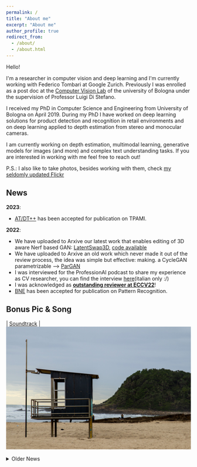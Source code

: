 ```yaml
---
permalink: /
title: "About me"
excerpt: "About me"
author_profile: true
redirect_from: 
  - /about/
  - /about.html
---
```


Hello!

I'm a researcher in computer vision and deep learning and I'm currently working with Federico Tombari at Google Zurich. 
Previously I was enrolled as a post doc at the [Computer Vision Lab](https://www.vision.deis.unibo.it/) of the university of Bologna under the supervision of Professor Luigi Di Stefano.

I received my PhD in Computer Science and Engineering from University of Bologna on April 2019. 
During my PhD I have worked on deep learning solutions for product detection and recognition in retail environments and on deep learning applied to depth estimation from stereo and monocular cameras.

I am currently working on depth estimation, multimodal learning, generative models for images (and more) and complex text understanding tasks. 
If you are interested in working with me feel free to reach out!

P.S.: I also like to take photos, besides working with them, check [my seldomly updated Flickr](https://www.flickr.com/photos/196993770@N03/)

## News
__2023__:
  * [AT/DT++](publication/ATDT2) has been accepted for publication on TPAMI.

__2022__:
  * We have uploaded to Arxive our latest work that enables editing of 3D aware Nerf based GAN: [LatentSwap3D](publication/LS3D), [code available](https://enisimsar.github.io/latentswap3d/)
  * We have uploaded to Arxive an old work which never made it out of the review process, the idea was simple but effective: making. a CycleGAN parametrizable --> [ParGAN](publication/ParGAN)
  * I was interviewed for the ProfessionAI podcast to share my experience as CV researcher, you can find the interview [here](https://www.youtube.com/watch?v=GfEJxyedtJQ)(italian only :/)
  * I was acknowledged as [**outstanding reviewer at ECCV22**](https://eccv2022.ecva.net/program/outstanding-reviewers/)!
  * [BNE](publication/BNE) has been accepted for publication on Pattern Recognition.

## Bonus Pic & Song 
| [Soundtrack](https://www.youtube.com/watch?v=8eGtcauqFBk) |
![South_African_Beach](../images/beach.jpg)

<details>
<summary>Older News</summary>

<ul>

<li><b>2021:</b></li>

<ul>
<li> We uploaded to arxiv our latest work <a href="publication/LegoFormer">LegoFormer: Transformers for Block-by-Block Multi-view 3D Reconstruction]( together with an open source implementation for it.</li> 
<li> I was acknowledged as <a href="http://cvpr2021.thecvf.com/node/184">Outstanding Reviewer at CVPR2021</a>, thank you to all the organizers!</li>
<li> Our <a href="publication/BNE">Batch Normalization Embeddings for Deep Domain Generalization</a> will be presented during CVPR21 at the <a href="https://l2id.github.io/index.html#people">L2ID workshop</a> </li>
<li> The <a href="publication/realTimeII">extended version</a> of our CVPR 2019 oral paper has been accepted to TPAMI!</li>
<li> We uploaded to arxiv our latest work <a href="publication/NVS">Unsupervised Novel View Synthesis from a Single Image</a>.</li>
</ul>

<li><b>2020:</b></li>

<ul>
<li> We uploaded to arxiv our latest work <a href="publication/BNE">Batch Normalization Embeddings for Deep Domain Generalization</a>.</li>
<li> I was acknowledged as Outstanding Reviewer at ACCV2020, thank you to all the organizers! </li>
<li> Our paper <a href="publication/DivideEtImpera">A Divide et Impera Approach for 3D Shape Reconstruction from Multiple Views</a> has been accepted as oral to 3DV 2020! Here we show how to use deep learning and traditional multi-view geometry wisdom to solve multi view reconstruction in an end to end way. </li>
<li> I was awarded as Outstanding Reviewer at ECCV2020, thank you to all the organizers!</li>
<li> Come meet me on the 26th of August at the Virtual Google Booth at ECCV2020 to chat about what is it like to work and do research in Google. From 6:30 to 8:30 pm CEST.</li>
<li> We just submitted to TPAMI an extended version of our CVPR2019 work on online self-supervision for stereo depth estimation. You can find more details on our newer work <a href="publication/realTimeII">Continual Online Adaptation for Deep Stereo</a>. The online code will be updated soon, stay tuned. </li>
</ul>

<li><b>2019:</b></li>

<ul>
<li> Our paper <a href="publication/AdaptationJournal">Unsupervised Domain Adaptation for Depth Prediction from Images</a> has been accepted for publication on the RGBD special issue of TPAMI. We will release the code soon!</li>
<li> Our paper <a href="publication/ARS">Semi-Automatic Labeling for Deep Learning in Robotics</a> has been accepted for publication in the IEEE Transactions on Automation Science and Engineering journal.</li>
<li> Our paper <a href="publication/ATDT">Learning Across Tasks and Domains</a> got accepted at ICCV 2019 for a poster presentation! I wish to thank <a href="https://www.unibo.it/sitoweb/pierluigi.zama">Pierluigi</a> for the wonderful work. Stay tuned for the code release.</li>
<li> After 3.5 wonderful years at the Computer Vision Lab of Bologna it's time to move on, from July I will start a collaboration with the computer vision team of Federico Tombari at Google Zurich! So long Bologna, and thank you for all the fish!</li>
<li> My Phd thesis is finally online and provided with open access by UniBO <a href="http://amsdottorato.unibo.it/8970/">link</a>.</li>
<li> I will be at CVPR 2019 to present our two works on stereo depth estimation: <a href="publication/realTime">Real-time self-adaptive deep Stereo (Oral+Poster+Demo)</a> and <a href="publication/2019-L2A">Learning To Adapt for Stereo (Poster)</a>. See you there!</li>
<li> Me, <a href="https://vision.disi.unibo.it/~mpoggi/">Matteo Poggi</a> and Oscar Rahnama will be on the 22nd of May at BMVA meeting on High-Performance Computing for Computer Vision to present our recent works on efficient depth estimation. See you there!</li>
<li> We have just released our last work where we show how it is possible to transform deep representation across domains and tasks. I believe it is a really exciting and under developed research field, check it out! <a href="publication/ATDT">Learning Across Tasks and Domains</a></li>
<li> Our last work on Grocery Product Recognition has been published on CVIU, check it out: <a href="publication/DIHE">Domain invariant hierarchical embedding for grocery products recognition</a>.</li>
<li> Our paper on designing an efficient stereo systems for FPGA has been published on IEEE Transactions on Circuits and Systems II: Express Briefs, check it out: <a href="publication/FPGA">Real-Time Highly Accurate Dense Depth on a Power Budget using an FPGA-CPU Hybrid SoC</a>.</li>
<li> I have successfully defended my Ph.D. Thesis titled "Computer Vision and Deep Learning for Retail Store Management", thank to Centro Studi for financing my Ph.D and to all my colleagues and friends for helping me during the last three years! </li>
</ul>
</ul>
</details>